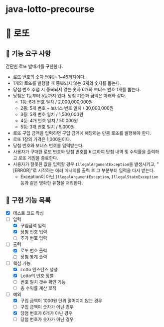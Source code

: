 # java-lotto-precourse
# 💸 로또
## 🎯 기능 요구 사항

간단한 로또 발매기를 구현한다.
- 로또 번호의 숫자 범위는 1~45까지이다.
- 1개의 로또를 발행할 때 중복되지 않는 6개의 숫자를 뽑는다.
- 당첨 번호 추첨 시 중복되지 않는 숫자 6개와 보너스 번호 1개를 뽑는다.
- 당첨은 1등부터 5등까지 있다. 당첨 기준과 금액은 아래와 같다.
    - 1등: 6개 번호 일치 / 2,000,000,000원
    - 2등: 5개 번호 + 보너스 번호 일치 / 30,000,000원
    - 3등: 5개 번호 일치 / 1,500,000원
    - 4등: 4개 번호 일치 / 50,000원
    - 5등: 3개 번호 일치 / 5,000원
- 로또 구입 금액을 입력하면 구입 금액에 해당하는 만큼 로또를 발행해야 한다.
- 로또 1장의 가격은 1,000원이다.
- 당첨 번호와 보너스 번호를 입력받는다.
- 사용자가 구매한 로또 번호와 당첨 번호를 비교하여 당첨 내역 및 수익률을 출력하고 로또 게임을 종료한다.
- 사용자가 잘못된 값을 입력할 경우 `IllegalArgumentException`을 발생시키고, "[ERROR]"로 시작하는 에러 메시지를 출력 후 그 부분부터 입력을 다시 받는다.
    - Exception이 아닌 `IllegalArgumentException`, `IllegalStateException` 등과 같은 명확한 유형을 처리한다.

## 🎯 구현 기능 목록
- [x] 테스트 코드 작성
- [ ] 입력
    - [x] 구입금액 입력
    - [x] 당첨 번호 입력
    - [ ] 추가 번호 입력
- [ ] 출력
    - [x] 로또 번호 출력
    - [ ] 당첨 통계 출력
- [ ] 핵심 기능
    - [x] Lotto 인스턴스 생성
    - [x] Lotto의 번호 정렬
    - [ ] 번호 일치 갯수 확인 기능
    - [ ] 총 수익률 계산 로직
- [ ] 예외
    - [x] 구입 금액이 1000원 단위 떨어지지 않는 경우
    - [ ] 구입 금액이 숫자가 아닌 경우
    - [x] 당첨 번호가 6개가 아닌 경우
    - [ ] 당첨 번호가 숫자가 아닌 경우